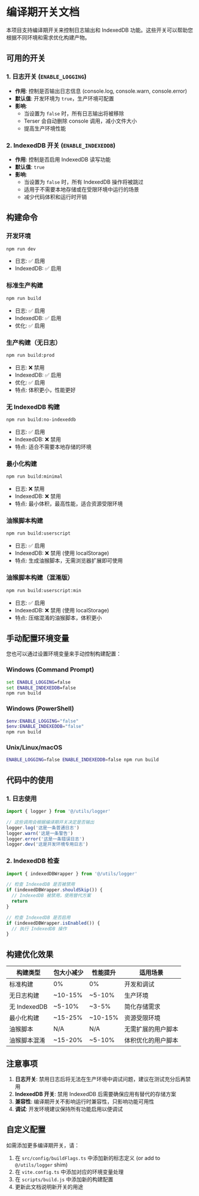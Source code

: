 # 编译期开关文档

本项目支持编译期开关来控制日志输出和 IndexedDB 功能。这些开关可以帮助您根据不同环境和需求优化构建产物。

## 可用的开关

### 1. 日志开关 (`ENABLE_LOGGING`)

- **作用**: 控制是否输出日志信息 (console.log, console.warn, console.error)
- **默认值**: 开发环境为 `true`，生产环境可配置
- **影响**:
  - 当设置为 `false` 时，所有日志输出将被移除
  - Terser 会自动删除 console 调用，减小文件大小
  - 提高生产环境性能

### 2. IndexedDB 开关 (`ENABLE_INDEXEDDB`)

- **作用**: 控制是否启用 IndexedDB 读写功能
- **默认值**: `true`
- **影响**:
  - 当设置为 `false` 时，所有 IndexedDB 操作将被跳过
  - 适用于不需要本地存储或在受限环境中运行的场景
  - 减少代码体积和运行时开销

## 构建命令

### 开发环境

```bash
npm run dev
```

- 日志: ✅ 启用
- IndexedDB: ✅ 启用

### 标准生产构建

```bash
npm run build
```

- 日志: ✅ 启用
- IndexedDB: ✅ 启用
- 优化: ✅ 启用

### 生产构建（无日志）

```bash
npm run build:prod
```

- 日志: ❌ 禁用
- IndexedDB: ✅ 启用
- 优化: ✅ 启用
- 特点: 体积更小，性能更好

### 无 IndexedDB 构建

```bash
npm run build:no-indexeddb
```

- 日志: ✅ 启用
- IndexedDB: ❌ 禁用
- 特点: 适合不需要本地存储的环境

### 最小化构建

```bash
npm run build:minimal
```

- 日志: ❌ 禁用
- IndexedDB: ❌ 禁用
- 特点: 最小体积，最高性能，适合资源受限环境

### 油猴脚本构建

```bash
npm run build:userscript
```

- 日志: ✅ 启用
- IndexedDB: ❌ 禁用 (使用 localStorage)
- 特点: 生成油猴脚本，无需浏览器扩展即可使用

### 油猴脚本构建（混淆版）

```bash
npm run build:userscript:min
```

- 日志: ✅ 启用
- IndexedDB: ❌ 禁用 (使用 localStorage)
- 特点: 压缩混淆的油猴脚本，体积更小

## 手动配置环境变量

您也可以通过设置环境变量来手动控制构建配置：

### Windows (Command Prompt)

```cmd
set ENABLE_LOGGING=false
set ENABLE_INDEXEDDB=false
npm run build
```

### Windows (PowerShell)

```powershell
$env:ENABLE_LOGGING="false"
$env:ENABLE_INDEXEDDB="false"
npm run build
```

### Unix/Linux/macOS

```bash
ENABLE_LOGGING=false ENABLE_INDEXEDDB=false npm run build
```

## 代码中的使用

### 1. 日志使用

```typescript
import { logger } from '@/utils/logger'

// 这些调用会根据编译期开关决定是否输出
logger.log('这是一条普通日志')
logger.warn('这是一条警告')
logger.error('这是一条错误日志')
logger.dev('这是开发环境专用日志')
```

### 2. IndexedDB 检查

```typescript
import { indexedDBWrapper } from '@/utils/logger'

// 检查 IndexedDB 是否被禁用
if (indexedDBWrapper.shouldSkip()) {
  // IndexedDB 被禁用，使用替代方案
  return
}

// 检查 IndexedDB 是否启用
if (indexedDBWrapper.isEnabled()) {
  // 执行 IndexedDB 操作
}
```

## 构建优化效果

| 构建类型     | 包大小减少 | 性能提升 | 适用场景           |
| ------------ | ---------- | -------- | ------------------ |
| 标准构建     | 0%         | 0%       | 开发和调试         |
| 无日志构建   | ~10-15%    | ~5-10%   | 生产环境           |
| 无 IndexedDB | ~5-10%     | ~3-5%    | 简化存储需求       |
| 最小化构建   | ~15-25%    | ~10-15%  | 资源受限环境       |
| 油猴脚本     | N/A        | N/A      | 无需扩展的用户脚本 |
| 油猴脚本混淆 | ~15-20%    | ~5-10%   | 体积优化的用户脚本 |

## 注意事项

1. **日志开关**: 禁用日志后将无法在生产环境中调试问题，建议在测试充分后再禁用
2. **IndexedDB 开关**: 禁用 IndexedDB 后需要确保应用有替代的存储方案
3. **兼容性**: 编译期开关不影响运行时兼容性，只影响功能可用性
4. **调试**: 开发环境建议保持所有功能启用以便调试

## 自定义配置

如需添加更多编译期开关，请：

1. 在 `src/config/buildFlags.ts` 中添加新的标志定义 (or add to `@/utils/logger` shim)
2. 在 `vite.config.ts` 中添加对应的环境变量处理
3. 在 `scripts/build.js` 中添加新的构建配置
4. 更新此文档说明新开关的用途
